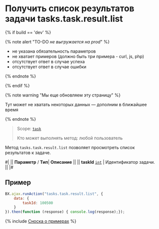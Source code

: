 # Получить список результатов задачи tasks.task.result.list

{% if build == 'dev' %}

{% note alert "TO-DO _не выгружается на prod_" %}

- не указана обязательность параметров
- не хватает примеров (должно быть три примера - curl, js, php)
- отсутствует ответ в случае успеха
- отсутствует ответ в случае ошибки

{% endnote %}

{% endif %}

{% note warning "Мы еще обновляем эту страницу" %}

Тут может не хватать некоторых данных — дополним в ближайшее время

{% endnote %}

> Scope: [`task`](../../scopes/permissions.md)
>
> Кто может выполнять метод: любой пользователь

Метод `tasks.task.result.list` позволяет просмотреть список результатов к задаче.

#|
|| **Параметр** / **Тип**| **Описание** ||
|| **taskId**
[`int`](../../data-types.md) | Идентификатор задачи. ||
|#

## Пример

```js
BX.ajax.runAction("tasks.task.result.list", {
    data: {
        taskId: 100500
    }
}).then(function (response) { console.log(response);});
```

{% include [Сноска о примерах](../../../_includes/examples.md) %}